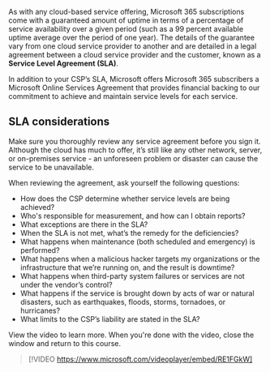 As with any cloud-based service offering, Microsoft 365 subscriptions come with a guaranteed amount of uptime in terms of a percentage of service availability over a given period (such as a 99 percent available uptime average over the period of one year). The details of the guarantee vary from one cloud service provider to another and are detailed in a legal agreement between a cloud service provider and the customer, known as a **Service Level Agreement (SLA)**. 

In addition to your CSP’s SLA, Microsoft offers Microsoft 365 subscribers a Microsoft Online Services Agreement that provides financial backing to our commitment to achieve and maintain service levels for each service.

## SLA considerations

Make sure you thoroughly review any service agreement before you sign it. Although the cloud has much to offer, it’s still like any other network, server, or on-premises service - an unforeseen problem or disaster can cause the service to be unavailable. 

When reviewing the agreement, ask yourself the following questions:

- How does the CSP determine whether service levels are being achieved?
- Who's responsible for measurement, and how can I obtain reports?
- What exceptions are there in the SLA?
- When the SLA is not met, what’s the remedy for the deficiencies?
- What happens when maintenance (both scheduled and emergency) is performed?
- What happens when a malicious hacker targets my organizations or the infrastructure that we’re running on, and the result is downtime? 
- What happens when third-party system failures or services are not under the vendor’s control?
- What happens if the service is brought down by acts of war or natural disasters, such as earthquakes, floods, storms, tornadoes, or hurricanes?
- What limits to the CSP’s liability are stated in the SLA?

View the video to learn more. When you're done with the video, close the window and return to this course.


> [!VIDEO https://www.microsoft.com/videoplayer/embed/RE1FGkW]
